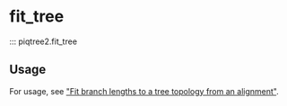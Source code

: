 # fit_tree

::: piqtree2.fit_tree

## Usage

For usage, see ["Fit branch lengths to a tree topology from an alignment"](../../quickstart/fit_tree_topology.md).
